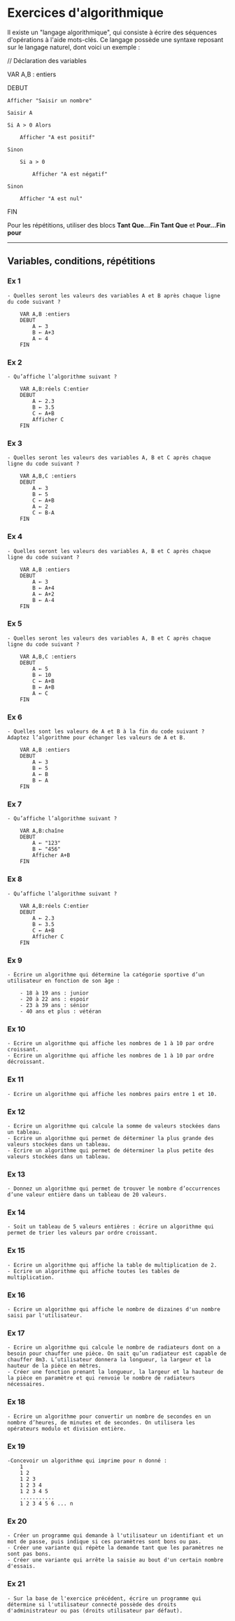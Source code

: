 # Exercices d'algorithmique

Il existe un "langage algorithmique", qui consiste à écrire des séquences d'opérations à l'aide mots-clés. Ce langage possède une syntaxe reposant sur le langage naturel, dont voici un exemple :

// Déclaration des variables

VAR A,B : entiers

DEBUT

    Afficher "Saisir un nombre"
    
    Saisir A
    
    Si A > 0 Alors
    
        Afficher "A est positif"
        
    Sinon
    
        Si a > 0
        
            Afficher "A est négatif"
            
    Sinon
    
        Afficher "A est nul"
        
FIN


Pour les répétitions, utiliser des blocs **Tant Que...Fin Tant Que** et **Pour...Fin pour**

---


## Variables, conditions, répétitions

### Ex 1

    - Quelles seront les valeurs des variables A et B après chaque ligne du code suivant ? 

        VAR A,B :entiers 
        DEBUT 
            A ← 3 
            B ← A+3 
            A ← 4 
        FIN

### Ex 2

    - Qu’affiche l’algorithme suivant ? 
    
        VAR A,B:réels C:entier
        DEBUT 
            A ← 2.3
            B ← 3.5 
            C ← A+B 
            Afficher C 
        FIN
    
### Ex 3

    - Quelles seront les valeurs des variables A, B et C après chaque ligne du code suivant ?

        VAR A,B,C :entiers 
        DEBUT 
            A ← 3 
            B ← 5 
            C ← A+B 
            A ← 2 
            C ← B-A 
        FIN

### Ex 4

    - Quelles seront les valeurs des variables A, B et C après chaque ligne du code suivant ?

        VAR A,B :entiers 
        DEBUT 
            A ← 3 
            B ← A+4 
            A ← A+2 
            B ← A-4 
        FIN

### Ex 5

    - Quelles seront les valeurs des variables A, B et C après chaque ligne du code suivant ?

        VAR A,B,C :entiers 
        DEBUT 
            A ← 5 
            B ← 10 
            C ← A+B 
            B ← A+B 
            A ← C 
        FIN

### Ex 6

    - Quelles sont les valeurs de A et B à la fin du code suivant ? Adaptez l’algorithme pour échanger les valeurs de A et B.

        VAR A,B :entiers 
        DEBUT 
            A ← 3 
            B ← 5 
            A ← B 
            B ← A 
        FIN

### Ex 7

    - Qu’affiche l’algorithme suivant ?

        VAR A,B:chaîne 
        DEBUT 
            A ← "123" 
            B ← "456" 
            Afficher A+B 
        FIN

### Ex 8

    - Qu’affiche l’algorithme suivant ?

        VAR A,B:réels C:entier
        DEBUT 
            A ← 2.3
            B ← 3.5
            C ← A+B 
            Afficher C 
        FIN

### Ex 9

    - Écrire un algorithme qui détermine la catégorie sportive d’un utilisateur en fonction de son âge : 
    
        - 18 à 19 ans : junior 
        - 20 à 22 ans : espoir 
        - 23 à 39 ans : sénior 
        - 40 ans et plus : vétéran     

### Ex 10

    - Ecrire un algorithme qui affiche les nombres de 1 à 10 par ordre croissant.
    - Ecrire un algorithme qui affiche les nombres de 1 à 10 par ordre décroissant.
    
### Ex 11

    - Ecrire un algorithme qui affiche les nombres pairs entre 1 et 10.

### Ex 12

    - Ecrire un algorithme qui calcule la somme de valeurs stockées dans un tableau.
    - Ecrire un algorithme qui permet de déterminer la plus grande des valeurs stockées dans un tableau.
    - Ecrire un algorithme qui permet de déterminer la plus petite des valeurs stockées dans un tableau.

### Ex 13

    - Donnez un algorithme qui permet de trouver le nombre d’occurrences d’une valeur entière dans un tableau de 20 valeurs.

### Ex 14

    - Soit un tableau de 5 valeurs entières : écrire un algorithme qui permet de trier les valeurs par ordre croissant.

### Ex 15

    - Ecrire un algorithme qui affiche la table de multiplication de 2.
    - Ecrire un algorithme qui affiche toutes les tables de multiplication.

### Ex 16

    - Ecrire un algorithme qui affiche le nombre de dizaines d'un nombre saisi par l'utilisateur.

### Ex 17

    - Ecrire un algorithme qui calcule le nombre de radiateurs dont on a besoin pour chauffer une pièce. On sait qu’un radiateur est capable de chauffer 8m3. L’utilisateur donnera la longueur, la largeur et la hauteur de la pièce en mètres.
    - Créer une fonction prenant la longueur, la largeur et la hauteur de la pièce en paramètre et qui renvoie le nombre de radiateurs nécessaires.

### Ex 18

    - Ecrire un algorithme pour convertir un nombre de secondes en un nombre d’heures, de minutes et de secondes. On utilisera les opérateurs modulo et division entière.

### Ex 19

    -Concevoir un algorithme qui imprime pour n donné : 
        1
        1 2
        1 2 3
        1 2 3 4
        1 2 3 4 5
        ........... 
        1 2 3 4 5 6 ... n

### Ex 20

    - Créer un programme qui demande à l'utilisateur un identifiant et un mot de passe, puis indique si ces paramètres sont bons ou pas.
    - Créer une variante qui répète la demande tant que les paramètres ne sont pas bons.
    - Créer une variante qui arrête la saisie au bout d'un certain nombre d'essais.

### Ex 21

    - Sur la base de l'exercice précédent, écrire un programme qui détermine si l'utilisateur connecté possède des droits d'administrateur ou pas (droits utilisateur par défaut).

